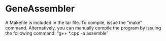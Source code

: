 # GeneAssembler
A Makefile is included in the tar file. To compile, issue the “make” command. Alternatively, you can manually compile the program by issuing the following command: “g++ *.cpp -a assemble”

